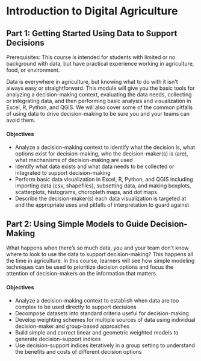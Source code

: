# Introduction to Digital Agriculture

## Part 1: Getting Started Using Data to Support Decisions

Prerequisites: This course is intended for students with limited or no background with data, but have practical experience working in agriculture, food, or environment.

Data is everywhere in agriculture, but knowing what to do with it isn't always easy or straightforward. This module will give you the basic tools for analyzing a decision-making context, evaluating the data needs, collecting or integrating data, and then performing basic analysis and visualization in Excel, R, Python, and QGIS. We will also cover some of the common pitfalls of using data to drive decision-making to be sure you and your teams can avoid them.
 
#### Objectives
- Analyze a decision-making context to identify what the decision is, what options exist for decision-making, who the decision-maker(s) is (are), what mechanisms of decision-making are used
- Identify what data exists and what data needs to be collected or integrated to support decision-making
- Perform basic data visualization in Excel, R, Python, and QGIS including importing data (csv, shapefiles), subsetting data, and making boxplots, scatterplots, histograms, choropleth maps, and dot maps
- Describe the decision-maker(s) each data visualization is targeted at and the appropriate uses and pitfalls of interpretation to guard against

## Part 2: Using Simple Models to Guide Decision-Making

What happens when there’s so much data, you and your team don’t know where to look to use the data to support decision-making? This happens all the time in agriculture. In this course, learners will see how simple modeling techniques can be used to prioritize decision options and focus the attention of decision-makers on the information that matters.

#### Objectives
- Analyze a decision-making context to establish when data are too complex to be used directly to support decisions
- Decompose datasets into standard criteria useful for decision-making 
- Develop weighting schemes for multiple sources of data using individual decision-maker and group-based approaches
- Build simple and correct linear and geometric weighted models to generate decision-support indices
- Use decision-support indices iteratively in a group setting to understand the benefits and costs of different decision options
